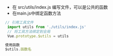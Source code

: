 - 在 src/utils/index.js 编写文件，可以是公共的函数
- 在main.js中绑定函数方法
```js
// 引用工具文件
 import utils from './utils/index.js'
 // 将工具方法绑定到全局
 Vue.prototype.$utils = utils
```
```js
使用函数
$utils.函数名
```
